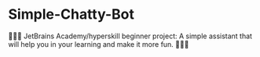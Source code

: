 # Simple-Chatty-Bot
👋👋👋 JetBrains Academy/hyperskill beginner project: A simple assistant that will help you in your learning and make it more fun. 👋👋👋
